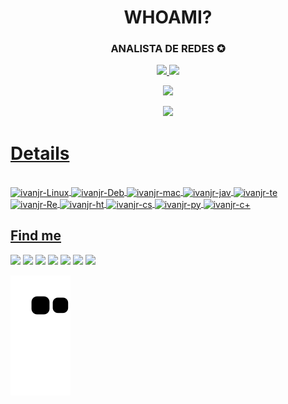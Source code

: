 <h1 align="center">WHOAMI?</h1>
<h3 align="center">ANALISTA DE REDES ✪</h3>

<div align="center">
  <a href="https://github.com/Ivanjuniior">
  <img height="150em" src="https://github-readme-stats.vercel.app/api?username=Ivanjuniior&show_icons=true&theme=graywhite&include_all_commits=true&count_private=true"/>
  <img height="150em" src="https://github-readme-stats.vercel.app/api/top-langs/?username=Ivanjuniior&layout=compact&langs_count=7&theme=graywhite"/>  
<p align = "center">
 <img  src="https://github-readme-streak-stats.herokuapp.com/?user=ritik307&show_icons=true&locale=en&layout=compact&theme=graywhite&line_height=0" />
 
  ![](https://visitor-badge.glitch.me/badge?page_id=Ivanjuniior/Ivanjuniior)
 
</p> 

</div><h1>Details</h1>
<div style="display: inline_block"><br>
  <img align="center" alt="ivanjr-Linux" src="https://img.shields.io/badge/Linux-FCC624?style=for-the-badge&logo=linux&logoColor=black">
  <img align="center" alt="ivanjr-Deb" src="https://img.shields.io/badge/Debian-A81D33?style=for-the-badge&logo=debian&logoColor=white">
  <img align="center" alt="ivanjr-mac" src="https://img.shields.io/badge/mac%20os-000000?style=for-the-badge&logo=apple&logoColor=white">
  <img align="center" alt="ivanjr-jav" src="https://img.shields.io/badge/JavaScript-F7DF1E?style=for-the-badge&logo=javascript&logoColor=black">
  <img align="center" alt="ivanjr-te" src="https://img.shields.io/badge/Shell%20Script-4D4D4D?style=for-the-badge&logo=windows%20terminal&logoColor=white">
  <img align="center" alt="ivanjr-Re" src="https://img.shields.io/badge/React-20232A?style=for-the-badge&logo=react&logoColor=61DAFB">
  <img align="center" alt="ivanjr-ht" src="https://img.shields.io/badge/HTML5-E34F26?style=for-the-badge&logo=html5&logoColor=white">
  <img align="center" alt="ivanjr-cs" src="https://img.shields.io/badge/CSS3-1572B6?style=for-the-badge&logo=css3&logoColor=white">
  <img align="center" alt="ivanjr-py" src="https://img.shields.io/badge/Python-14354C?style=for-the-badge&logo=python&logoColor=white">
  <img align="center" alt="ivanjr-c+" src="https://img.shields.io/badge/C%2B%2B-00599C?style=for-the-badge&logo=c%2B%2B&logoColor=white">
</div>  
  
  ## Find me
<div> 
  <a href="https://www.youtube.com/channel/UCudo2h0ReNBIcLNsKQdSh-g" target="_blank"><img src="https://img.shields.io/badge/YouTube-FF0000?style=for-the-badge&logo=youtube&logoColor=white" target="_blank"></a>
  <a href="https://instagram.com/juniiorbiispo" target="_blank"><img src="https://img.shields.io/badge/-Instagram-%23E4405F?style=for-the-badge&logo=instagram&logoColor=white" target="_blank"></a>
 <a href="https://discord.gg/JayB#0038" target="_blank"><img src="https://img.shields.io/badge/Discord-7289DA?style=for-the-badge&logo=discord&logoColor=white" target="_blank"></a> 
  <a href = "mailto:contato@ivanjr.eti.br"><img src="https://img.shields.io/badge/-mail-%23333?style=for-the-badge&logo=gmail&logoColor=white" target="_blank"></a>
  <a href="https://www.linkedin.com/in/ivan-jr" target="_blank"><img src="https://img.shields.io/badge/-LinkedIn-%230077B5?style=for-the-badge&logo=linkedin&logoColor=white" target="_blank"></a> 
  <a href="https://t.me/JrBishop" target="_blank"><img src="https://img.shields.io/badge/Telegram-2CA5E0?style=for-the-badge&logo=telegram&logoColor=white" target="_blank"></a> 
  <a><img src="[https://img.shields.io/website-up-down-green-red/http/monip.org.svg website:ivanjr.eti.br](https://img.shields.io/website-up-down-green-red/http/cv.lbesson.qc.to.svg Website: http://cv.lbesson.qc.to/)" target="_blank"></a>

  ![Snake animation](https://github.com/Ivanjuniior/Ivanjuniior/blob/output/github-contribution-grid-snake.svg)
 
</div>
